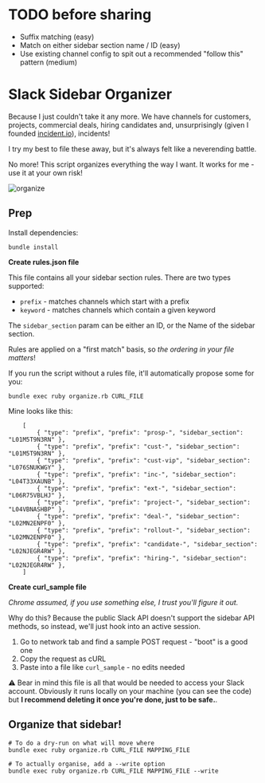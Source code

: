 # TODO before sharing

- Suffix matching (easy)
- Match on either sidebar section name / ID (easy)
- Use existing channel config to spit out a recommended "follow this" pattern (medium)

# Slack Sidebar Organizer

Because I just couldn't take it any more. We have channels for customers, projects, commercial deals, hiring candidates and, unsurprisingly (given I founded [incident.io](https://incident.io)), incidents!

I try my best to file these away, but it's always felt like a neverending battle.

No more! This script organizes everything the way I want. It works for me - use it at your own risk!

![organize](https://github.com/petehamilton/slack-sidebar-organiser/assets/510845/f414993e-d995-4a76-b6df-4895af6c3690)

## Prep

Install dependencies:

```
bundle install
```

**Create rules.json file**

This file contains all your sidebar section rules. There are two types supported:

- `prefix` - matches channels which start with a prefix
- `keyword` - matches channels which contain a given keyword

The `sidebar_section` param can be either an ID, or the Name of the sidebar section.

Rules are applied on a "first match" basis, so *the ordering in your file matters*!

If you run the script without a rules file, it'll automatically propose some for you:

    bundle exec ruby organize.rb CURL_FILE

Mine looks like this:

		[
			{ "type": "prefix", "prefix": "prosp-", "sidebar_section": "L01M5T9N3RN" },
			{ "type": "prefix", "prefix": "cust-", "sidebar_section": "L01M5T9N3RN" },
			{ "type": "prefix", "prefix": "cust-vip", "sidebar_section": "L076SNUKWGY" },
			{ "type": "prefix", "prefix": "inc-", "sidebar_section": "L04T33XAUNB" },
			{ "type": "prefix", "prefix": "ext-", "sidebar_section": "L06R75VBLHJ" },
			{ "type": "prefix", "prefix": "project-", "sidebar_section": "L04VBNASHBP" },
			{ "type": "prefix", "prefix": "deal-", "sidebar_section": "L02MN2ENPF0" },
			{ "type": "prefix", "prefix": "rollout-", "sidebar_section": "L02MN2ENPF0" },
			{ "type": "prefix", "prefix": "candidate-", "sidebar_section": "L02NJEGR4RW" },
			{ "type": "prefix", "prefix": "hiring-", "sidebar_section": "L02NJEGR4RW" },
		]

**Create curl_sample file**

_Chrome assumed, if you use something else, I trust you'll figure it out._

Why do this? Because the public Slack API doesn't support the sidebar API methods, so instead, we'll just hook into an active session.

1. Go to network tab and find a sample POST request - "boot" is a good one
2. Copy the request as cURL
3. Paste into a file like `curl_sample` - no edits needed

⚠️ Bear in mind this file is all that would be needed to access your Slack account. Obviously it runs locally on your machine (you can see the code) but **I recommend deleting it once you're done, just to be safe.**.

## Organize that sidebar!

```
# To do a dry-run on what will move where
bundle exec ruby organize.rb CURL_FILE MAPPING_FILE

# To actually organise, add a --write option
bundle exec ruby organize.rb CURL_FILE MAPPING_FILE --write
```

